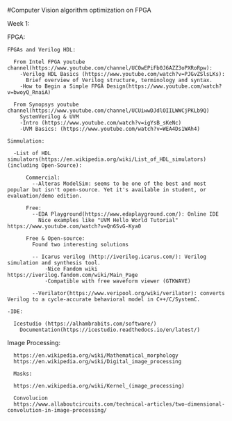 #Computer Vision algorithm optimization on FPGA



Week 1:

  FPGA:
  
    FPGAs and Verilog HDL:
    
      From Intel FPGA youtube channel(https://www.youtube.com/channel/UC0wEPiFb0J6AZZ3oPXRoRpw): 
        -Verilog HDL Basics (https://www.youtube.com/watch?v=PJGvZSlsLKs):
          Brief overview of Verilog structure, terminology and syntax.
        -How to Begin a Simple FPGA Design(https://www.youtube.com/watch?v=bwoyQ_RnaiA)
       
      From Synopsys youtube channel(https://www.youtube.com/channel/UCUiwwDJdlOIILWWCjPKLb9Q)
        SystemVerilog & UVM
        -Intro (https://www.youtube.com/watch?v=igYsB_sKeNc)
        -UVM Basics: (https://www.youtube.com/watch?v=WEA4Ds1WAh4)
     
    Simmulation:
    
      -List of HDL simulators(https://en.wikipedia.org/wiki/List_of_HDL_simulators)(including Open-Source):
      
          Commercial:
            --Alteras ModelSim: seems to be one of the best and most popular but isn't open-source. Yet it's available in student, or evaluation/demo edition.

          Free:
            --EDA Playground(https://www.edaplayground.com/): Online IDE
              Nice examples like "UVM Hello World Tutorial" https://www.youtube.com/watch?v=Qn6SvG-Kya0

          Free & Open-source:
            Found two interesting solutions

            -- Icarus verilog (http://iverilog.icarus.com/): Verilog simulation and synthesis tool. 
                ·Nice Fandom wiki https://iverilog.fandom.com/wiki/Main_Page
                ·Compatible with free waveform viewer (GTKWAVE)

            --Verilator(https://www.veripool.org/wiki/verilator): converts Verilog to a cycle-accurate behavioral model in C++/C/SystemC. 
            
    -IDE:
    
      Icestudio (https://alhambrabits.com/software/)
        Documentation(https://icestudio.readthedocs.io/en/latest/)

        
  Image Processing:

      https://en.wikipedia.org/wiki/Mathematical_morphology
      https://en.wikipedia.org/wiki/Digital_image_processing

      Masks:

      https://en.wikipedia.org/wiki/Kernel_(image_processing)

      Convolucion
      https://www.allaboutcircuits.com/technical-articles/two-dimensional-convolution-in-image-processing/

